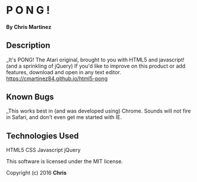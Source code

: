 

# P O N G !

#### By Chris Martinez

## Description
_It's PONG! The Atari original, brought to you with HTML5 and javascript! (and a sprinkling of jQuery)
If you'd like to improve on this product or add features, download and open in any text editor.
https://cmartinez84.github.io/html5-pong

## Known Bugs
_This works best in (and was developed using) Chrome. Sounds will not fire in Safari, and don't even get me started with IE.

## Technologies Used

HTML5
CSS
Javascript
jQuery

This software is licensed under the MIT license.

Copyright (c) 2016 **Chris**
